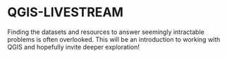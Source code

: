 # QGIS-LIVESTREAM

Finding the datasets and resources to answer seemingly intractable problems is often overlooked.
This will be an introduction to working with QGIS and hopefully invite deeper exploration!
